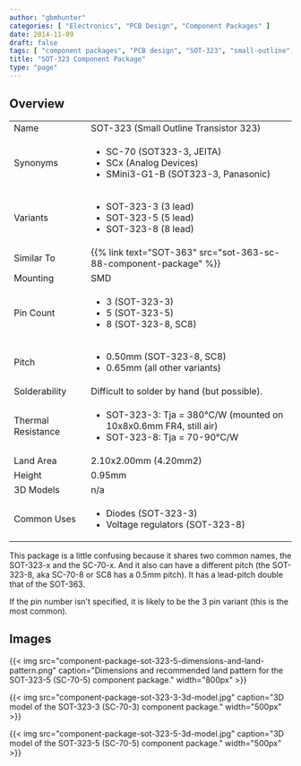 ```yaml
---
author: "gbmhunter"
categories: [ "Electronics", "PCB Design", "Component Packages" ]
date: 2014-11-09
draft: false
tags: [ "component packages", "PCB design", "SOT-323", "small-outline", "transistor" ]
title: "SOT-323 Component Package"
type: "page"
---
```


## Overview

<table>
<tbody >
<tr >
<td >Name</td>
<td >SOT-323 (Small Outline Transistor 323)
</td>
</tr>
<tr >
<td >Synonyms</td>
<td >
<ul>
<li>SC-70 (SOT323-3, JEITA)</li>
<li>SCx (Analog Devices)</li>
<li>SMini3-G1-B (SOT323-3, Panasonic)</li>
</ul>

</td>
</tr>
<tr >

<td >Variants
</td>

<td >

<ul>
<li>SOT-323-3 (3 lead)</li>
<li>SOT-323-5 (5 lead)</li>
<li>SOT-323-8 (8 lead)</li>
</ul>
</td>
</tr>
<tr >

<td>Similar To</td>
<td>{{% link text="SOT-363" src="sot-363-sc-88-component-package" %}}</td>
</tr>
<tr >
<td >Mounting</td>
<td >SMD</td>
</tr>
<tr >

<td >Pin Count
</td>

<td >
<ul>
<li>3 (SOT-323-3)</li>

<li>5 (SOT-323-5)</li>

<li>8 (SOT-323-8, SC8)</li>
</ul>
</td>
</tr>
<tr >

<td >Pitch
</td>

<td >

<ul>
<li>0.50mm (SOT-323-8, SC8)</li>
<li>0.65mm (all other variants)</li>
</ul>

</td>
</tr>
<tr >
<td >Solderability</td>
<td >Difficult to solder by hand (but possible).</td>
</tr>
<tr >

<td >Thermal Resistance
</td>

<td >
<ul>
<li>SOT-323-3: Tja = 380°C/W (mounted on 10x8x0.6mm FR4, still air)</li>
<li>SOT-323-8: Tja = 70-90°C/W</li>
</ul>
</td>
</tr>
<tr >
<td >Land Area</td>
<td >2.10x2.00mm (4.20mm2)</td>
</tr>
<tr >

<td >Height
</td>

<td >0.95mm
</td>
</tr>
<tr >

<td >3D Models
</td>

<td >n/a
</td>
</tr>
<tr >
<td >Common Uses</td>
<td >
<ul>
<li>Diodes (SOT-323-3)</li>
<li>Voltage regulators (SOT-323-8)</li>
</ul>

</td>
</tr>
</tbody>
</table>

This package is a little confusing because it shares two common names, the SOT-323-x and the SC-70-x. And it also can have a different pitch (the SOT-323-8, aka SC-70-8 or SC8 has a 0.5mm pitch). It has a lead-pitch double that of the SOT-363.

If the pin number isn't specified, it is likely to be the 3 pin variant (this is the most common).

## Images

{{< img src="component-package-sot-323-5-dimensions-and-land-pattern.png" caption="Dimensions and recommended land pattern for the SOT-323-5 (SC-70-5) component package."  width="800px" >}}

{{< img src="component-package-sot-323-3-3d-model.jpg" caption="3D model of the SOT-323-3 (SC-70-3) component package."  width="500px" >}}

{{< img src="component-package-sot-323-5-3d-model.jpg" caption="3D model of the SOT-323-5 (SC-70-5) component package."  width="500px" >}}
